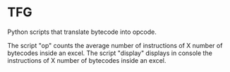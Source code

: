 # TFG
Python scripts that translate bytecode into opcode.

The script "op" counts the average number of instructions of X number of bytecodes inside an excel.
The script "display" displays in console the instructions of X number of bytecodes inside an excel.

